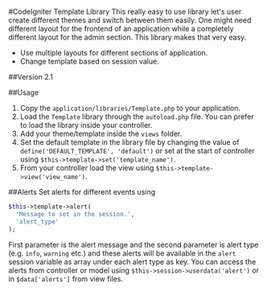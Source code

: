 #CodeIgniter Template Library
This really easy to use library let's user create different themes and switch between them easily. One might need different layout for the frontend of an application while a completely different layout for the admin section. This library makes that very easy.

  - Use multiple layouts for different sections of application.
  - Change template based on session value.

##Version
2.1

##Usage
1. Copy the `application/libraries/Template.php` to your application.
2. Load the `Template` library through the `autoload.php` file. You can prefer to load the library inside your controller.
3. Add your theme/template inside the `views` folder.
4. Set the default template in the library file by changing the value of `define('DEFAULT_TEMPLATE', 'default')` or set at the start of controller using `$this->template->set('template_name')`.
5. From your controller load the view using `$this->template->view('view_name')`.

##Alerts
Set alerts for different events using
```php
$this->template->alert(
  'Message to set in the session.',
  'alert_type'
);
```
First parameter is the alert message and the second parameter is alert type (e.g. `info`, `warning` etc.) and these alerts will be available in the `alert` session variable as array under each alert type as key. You can access the alerts from controller or model using `$this->session->userdata('alert')` or in `$data['alerts']` from view files.



